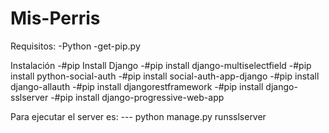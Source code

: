 # Mis-Perris
Requisitos:
-Python 
-get-pip.py


Instalación
-#pip Install Django
-#pip install django-multiselectfield
-#pip install python-social-auth 
-#pip install social-auth-app-django
-#pip install django-allauth
-#pip install djangorestframework
-#pip install django-sslserver
-#pip install django-progressive-web-app

Para ejecutar el server es:
--- python manage.py runsslserver


